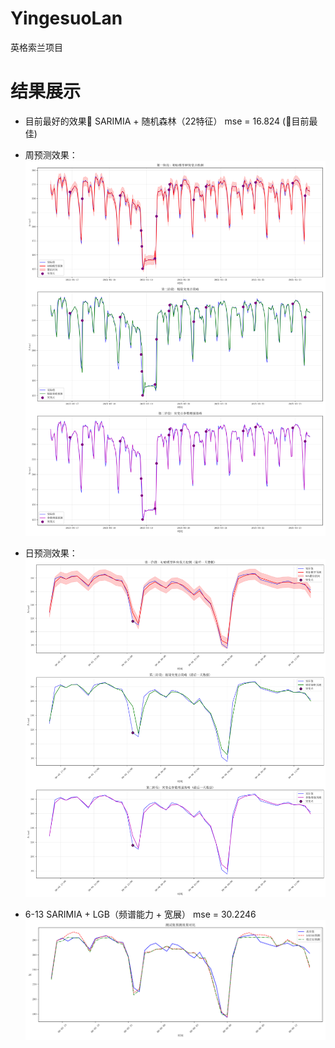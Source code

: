 # YingesuoLan
英格索兰项目

# 结果展示
- 目前最好的效果🎉
SARIMIA + 随机森林（22特征） mse = 16.824 (👑目前最佳)
- 周预测效果：
!["hello"](./img/6_16/weekday.png)
- 日预测效果：
!["hello"](./img/6_16/one_day.png)
  
- 6-13
SARIMIA + LGB（频谱能力 + 宽展） mse = 30.2246
!["hello](./img/6_10/1.png)
